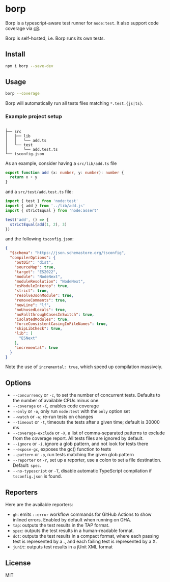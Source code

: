 # borp

Borp is a typescript-aware test runner for `node:test`.
It also support code coverage via [c8](http://npm.im/c8).

Borp is self-hosted, i.e. Borp runs its own tests.

## Install

```bash
npm i borp --save-dev
```

## Usage

```bash
borp --coverage
```

Borp will automatically run all tests files matching `*.test.{js|ts}`.

### Example project setup

```
.
├── src
│   ├── lib
│   │   └── add.ts
│   └── test
│       └── add.test.ts
└── tsconfig.json

```

As an example, consider having a `src/lib/add.ts` file  

```typescript
export function add (x: number, y: number): number {
  return x + y
}
```

and a `src/test/add.test.ts` file:

```typescript
import { test } from 'node:test'
import { add } from '../lib/add.js'
import { strictEqual } from 'node:assert'

test('add', () => {
  strictEqual(add(1, 2), 3)
})
```

and the following `tsconfig.json`:

```json
{
  "$schema": "https://json.schemastore.org/tsconfig",
  "compilerOptions": {
    "outDir": "dist",
    "sourceMap": true,
    "target": "ES2022",
    "module": "NodeNext",
    "moduleResolution": "NodeNext",
    "esModuleInterop": true,
    "strict": true,
    "resolveJsonModule": true,
    "removeComments": true,
    "newLine": "lf",
    "noUnusedLocals": true,
    "noFallthroughCasesInSwitch": true,
    "isolatedModules": true,
    "forceConsistentCasingInFileNames": true,
    "skipLibCheck": true,
    "lib": [
      "ESNext"
    ],
    "incremental": true
  }
}
```

Note the use of `incremental: true`, which speed up compilation massively.

## Options

* `--concurrency` or `-c`, to set the number of concurrent tests. Defaults to the number of available CPUs minus one.
* `--coverage` or `-C`, enables code coverage
* `--only` or `-o`, only run `node:test` with the `only` option set  
* `--watch` or `-w`, re-run tests on changes
* `--timeout` or `-t`, timeouts the tests after a given time; default is 30000 ms
* `--coverage-exclude` or `-X`, a list of comma-separated patterns to exclude from the coverage report. All tests files are ignored by default.
* `--ignore` or `-i`, ignore a glob pattern, and not look for tests there
* `--expose-gc`, exposes the gc() function to tests
* `--pattern` or `-p`, run tests matching the given glob pattern
* `--reporter` or `-r`, set up a reporter, use a colon to set a file destination. Default: `spec`.
* `--no-typescript` or `-T`, disable automatic TypeScript compilation if `tsconfig.json` is found.

## Reporters

Here are the available reporters:

* `gh`: emits `::error` workflow commands for GitHub Actions to show inlined errors. Enabled by default when running on GHA.
* `tap`: outputs the test results in the TAP format.
* `spec`: outputs the test results in a human-readable format.
* `dot`: outputs the test results in a compact format, where each passing test is represented by a ., and each failing test is represented by a X.
* `junit`: outputs test results in a jUnit XML format

## License

MIT
